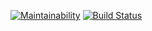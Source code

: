 [![Maintainability](https://api.codeclimate.com/v1/badges/6086ec44655bd8a453a2/maintainability)](https://codeclimate.com/github/irkinwork/frontend-project-lvl4/maintainability) [![Build Status](https://travis-ci.org/irkinwork/frontend-project-lvl4.svg?branch=master)](https://travis-ci.org/irkinwork/frontend-project-lvl4) 
